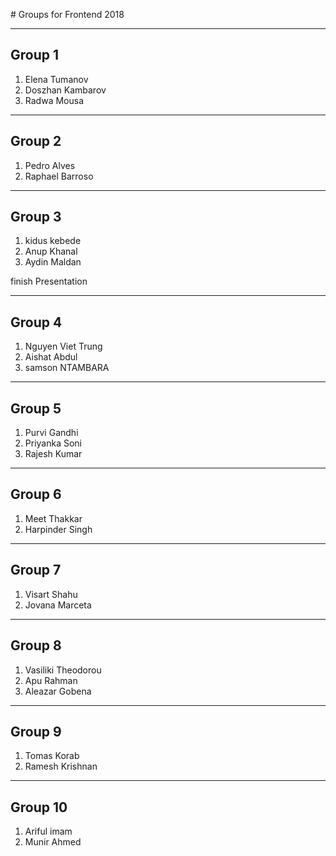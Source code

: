 # Groups for Frontend 2018

---

## Group 1

1. Elena Tumanov
2. Doszhan Kambarov
3. Radwa Mousa

---

## Group 2
1. Pedro Alves
2. Raphael Barroso

---

## Group 3
1. kidus kebede
2. Anup Khanal
3. Aydin Maldan

finish Presentation 

---

## Group 4
1. Nguyen Viet Trung
2. Aishat Abdul
3. samson NTAMBARA

---

## Group 5
1. Purvi Gandhi
2. Priyanka Soni
3. Rajesh Kumar

---

## Group 6
1. Meet Thakkar
2. Harpinder Singh

---

## Group 7

1. Visart Shahu
2. Jovana Marceta

---

## Group 8
1. Vasiliki Theodorou
2. Apu Rahman
3. Aleazar Gobena

---

## Group 9
1. Tomas Korab
2. Ramesh Krishnan

---

## Group 10 

1. Ariful imam
2. Munir Ahmed

